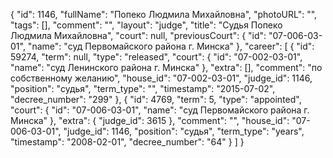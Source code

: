 {
    "id": 1146,
    "fullName": "Попеко Людмила Михайловна",
    "photoURL": "",
    "tags": [],
    "comment": "",
    "layout": "judge",
    "title": "Судья Попеко Людмила Михайловна",
    "court": null,
    "previousCourt": {
        "id": "07-006-03-01",
        "name": "суд Первомайского района г. Минска"
    },
    "career": [
        {
            "id": 59274,
            "term": null,
            "type": "released",
            "court": {
                "id": "07-002-03-01",
                "name": "суд Ленинского района г. Минска"
            },
            "extra": [],
            "comment": "по собственному желанию",
            "house_id": "07-002-03-01",
            "judge_id": 1146,
            "position": "судья",
            "term_type": "",
            "timestamp": "2015-07-02",
            "decree_number": "299"
        },
        {
            "id": 4769,
            "term": 5,
            "type": "appointed",
            "court": {
                "id": "07-006-03-01",
                "name": "суд Первомайского района г. Минска"
            },
            "extra": {
                "judge_id": 3615
            },
            "comment": "",
            "house_id": "07-006-03-01",
            "judge_id": 1146,
            "position": "судья",
            "term_type": "years",
            "timestamp": "2008-02-01",
            "decree_number": "64"
        }
    ]
}